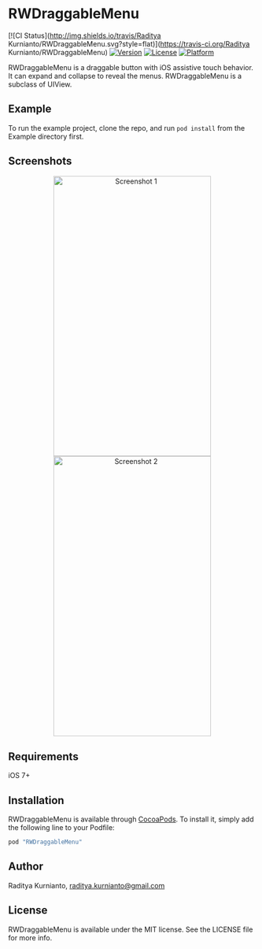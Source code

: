# RWDraggableMenu

[![CI Status](http://img.shields.io/travis/Raditya Kurnianto/RWDraggableMenu.svg?style=flat)](https://travis-ci.org/Raditya Kurnianto/RWDraggableMenu)
[![Version](https://img.shields.io/cocoapods/v/RWDraggableMenu.svg?style=flat)](http://cocoapods.org/pods/RWDraggableMenu)
[![License](https://img.shields.io/cocoapods/l/RWDraggableMenu.svg?style=flat)](http://cocoapods.org/pods/RWDraggableMenu)
[![Platform](https://img.shields.io/cocoapods/p/RWDraggableMenu.svg?style=flat)](http://cocoapods.org/pods/RWDraggableMenu)


RWDraggableMenu is a draggable button with iOS assistive touch behavior. It can expand and collapse to reveal the menus. RWDraggableMenu is a subclass of UIView.

## Example

To run the example project, clone the repo, and run `pod install` from the Example directory first.

## Screenshots

<p align="center" >
<img src="https://github.com/radityaK/RWDraggableMenu/blob/master/Simulator%20Screen%20Shot%20Dec%2020%2C%202016%2C%201.44.34%20PM.png" width=320 height=569 alt="Screenshot 1" title="Screenshot 1">
<img src="https://github.com/radityaK/RWDraggableMenu/blob/master/Simulator%20Screen%20Shot%20Dec%2020%2C%202016%2C%201.44.38%20PM.png" width=320 height=569 alt="Screenshot 2" title="Screenshot 2">
</p>

## Requirements

iOS 7+

## Installation

RWDraggableMenu is available through [CocoaPods](http://cocoapods.org). To install
it, simply add the following line to your Podfile:

```ruby
pod "RWDraggableMenu"
```

## Author

Raditya Kurnianto, raditya.kurnianto@gmail.com

## License

RWDraggableMenu is available under the MIT license. See the LICENSE file for more info.
